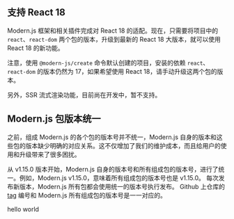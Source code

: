 ## 支持 React 18

Modern.js 框架和相关插件完成对 React 18 的适配。现在，只需要将项目中的 `react`、`react-dom` 两个包的版本，升级到最新的 React 18 大版本，就可以使用 React 18 的新功能。

注意，使用 `@modern-js/create` 命令默认创建的项目，安装的依赖 `react`、`react-dom` 的版本仍然为 17，如果希望使用 React 18，请手动升级这两个包的版本。

另外，SSR 流式渲染功能，目前尚在开发中，暂不支持。

## Modern.js 包版本统一

之前，组成 Modern.js 的各个包的版本号并不统一，Modern.js 自身的版本和这些包的版本缺少明确的对应关系。这不仅增加了我们的维护成本，而且给用户的使用和升级带来了很多困扰。

从 v1.15.0 版本开始，Modern.js 自身的版本号和所有组成包的版本号，进行了统一。例如，Modern.js v1.15.0，意味着所有组成包的版本号也是 v1.15.0。 每次发布新版本，Modern.js 所有包都会使用统一的版本号执行发布。 Github 上仓库的 [tag](https://github.com/modern-js-dev/modern.js/tags) 编号和 Modern.js 所有组成包的版本号是一一对应的。

hello world